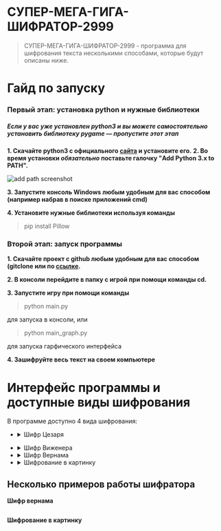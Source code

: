 
<h1 id="-2999">СУПЕР-МЕГА-ГИГА-ШИФРАТОР-2999</h1>
<blockquote>
<p>СУПЕР-МЕГА-ГИГА-ШИФРАТОР-2999 - программа для шифрования текста несколькими способами, которые будут описаны ниже.</p>
</blockquote>
<h1 id="-">Гайд по запуску</h1>
<h3 id="-python-"><strong>Первый этап: установка python и нужные библиотеки</strong></h3>
<h5 id="-python3-pygame-">Если у вас уже установлен python3 и вы можете самостоятельно установить библиотеку pygame — пропустите этот этап</h5>
<p><strong>1. Скачайте python3 с официального <a href="https://www.python.org/downloads/">сайта</a> и установите его.</strong> 
<strong>2. Во время установки <em>обязательно</em> поставьте галочку "Add Python 3.x to PATH".</strong></p> <p><img src="https://python-scripts.com/wp-content/uploads/2018/06/win-install-dialog.40e3ded144b0.png" alt="add path screenshot"></p>
<p><strong>3. Запустите консоль Windows любым удобным для вас способом (например набрав в поиске приложений cmd)</strong></p>
<p><strong>4. Установите нужные библиотеки используя команды</strong></p>
<blockquote>
<p>pip install Pillow</p>
</blockquote>
<h3 id="-"><strong>Второй этап: запуск программы</strong></h3>
<p><strong>1. Скачайте проект с github любым удобным для вас способом (gitclone или по <a href="">ссылке</a>.</strong></p>
<p><strong>2. В консоли перейдите в папку с игрой при помощи команды cd.</strong></p>
<p><strong>3. Запустите игру при помощи команды</strong></p>
<blockquote>
<p>python main.py</p>
</blockquote>
<p>для запуска в консоли, или</p>
<blockquote>
<p>python main_graph.py</p>
</blockquote>
<p>для запуска гарфического интерфейса</p>
<p><strong>4. Зашифруйте весь текст на своем компьютере</strong></p>
<h1 id="-"><strong>Интерфейс программы и доступные виды шифрования</strong></h1>
<p>В программе доступно 4 вида шифрования:</p>
<ul>
<li><details><summary>Шифр Цезаря</summary>
Как работает: <a href="https://ru.wikipedia.org/wiki/%D0%A8%D0%B8%D1%84%D1%80_%D0%A6%D0%B5%D0%B7%D0%B0%D1%80%D1%8F">ссылка</a>
  <p>На вход подается файл с текстом, файл куда будет сохранен результат, и сдвиг</p>
  <p>Также есть возможность расшифровать текст методом частотного анализа</p>
<p><img src="https://d.radikal.ru/d30/2104/dd/0ca0a841488c.png" alt="скрин"></li></p>
  </details>
<li><details><summary>Шифр Виженера</summary>
Как работает: <a href="https://ru.wikipedia.org/wiki/%D0%A8%D0%B8%D1%84%D1%80_%D0%92%D0%B8%D0%B6%D0%B5%D0%BD%D0%B5%D1%80%D0%B0">ссылка</a>
  
<p>На вход подается файл с текстом, файл, куда будет сохранен результат и ключевое слово</p>
<p><img src="https://d.radikal.ru/d25/2104/20/22ccacdaccf2.png" alt="скрин"></p></li>
  </details>
<li><details><summary>Шифр Вернама</summary>
Работает почти как шифр Виженера, но генерирует случайный ключ (из сида) такой же по длинне как и шифруемый текст
  <p><img src="https://c.radikal.ru/c02/2104/2c/e60918e1d4ed.png" alt="скрин"></p></li>
</details>
<li><details><summary>Шифрование в картинку</summary>
<p>Зашифровывает текст в случайные пиксели картинки так, что это практически незаметно для человеческого глаза.</p>
  <p>Для шифровки и расшифровки понадобится один и тот же сид</p>
  <p><img src="https://a.radikal.ru/a29/2104/ea/bca59593cdd4.png" alt="скрин"></p></li>
</details>
</ul>
<h2 id="-">Несколько примеров работы шифратора</h2>
<p><strong>Шифр вернама</strong></p>
<p><img src="https://b.radikal.ru/b40/2104/04/476c2d9bac82.png" alt=""></p>
<p><strong>Шифрование в картинку</strong>
<img src="https://d.radikal.ru/d00/2104/63/099a405c47aa.png" alt=""></p>
<p><img src="https://a.radikal.ru/a07/2104/d0/8d66912e2de5.png" alt=""></p>
<p><img src="https://d.radikal.ru/d43/2104/a2/a74f4656723f.png" alt=""></p>
